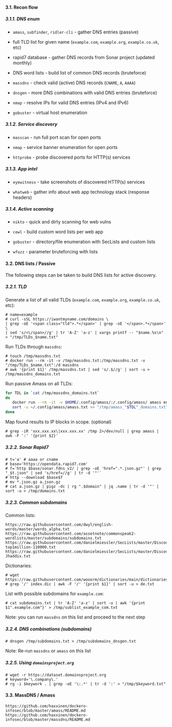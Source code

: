 #### 3.1. Recon flow

##### 3.1.1. DNS enum

- `amass`, `subfinder`, `ridler-cli` - gather DNS entries (passive)

- full TLD list for given name (`example.com`, `example.org`, `example.co.uk`, etc)

- rapid7 database - gather DNS records from Sonar project (updated monthly)

- DNS word lists - build list of common DNS records (bruteforce)

- `massdns` - check valid (active) DNS records (`CNAME`, `A`, `AAAA`)

- `dnsgen` - more DNS combinations with valid DNS entries (bruteforce)

- `nmap` - resolve IPs for valid DNS entries (IPv4 and IPv6)

- `gobuster` - virtual host enumeration

##### 3.1.2. Service discovery

- `masscan` - run full port scan for open ports

- `nmap` - service banner enumeration for open ports

- `httprobe` - probe discovered ports for HTTP(s) services

##### 3.1.3. App intel
	
- `eyewitness` - take screenshots of discovered HTTP(s) services
    
- `whatweb` - gather info about web app technology stack (response headers)

##### 3.1.4. Active scanning

- `nikto` - quick and dirty scanning for web vulns

- `cewl` - build custom word lists per web app

- `gobuster` - directory/file enumeration with SecLists and custom lists

- `wfuzz` - parameter bruteforcing with lists


#### 3.2. DNS lists / Passive

The following steps can be taken to build DNS lists for active discovery.

##### 3.2.1. TLD

Generate a list of all valid TLDs (`example.com`, `example.org`, `example.co.uk`, etc):
```
# name=example
# curl -sSL https://iwantmyname.com/domains \
| grep -oE '<span class="tld">.*</span>' | grep -oE '</span>.*</span>' \
| sed 's/<\/span>//g' | tr 'A-Z' 'a-z' | xargs printf -- "$name.%s\n" > "/tmp/TLDs_$name.txt"
```

Run TLDs through `massdns`:
```
# touch /tmp/massdns.txt
# docker run --rm -it -v /tmp/massdns.txt:/tmp/massdns.txt -v "/tmp/TLDs_$name.txt":/d massdns
# awk '{print $1}' /tmp/massdns.txt | sed 's/.$//g' | sort -u > /tmp/massdns_domains.txt
```

Run passive Amass on all TLDs: 
```bash
for TDL in `cat /tmp/massdns_domains.txt`
do
   docker run --rm -it -v $HOME/.config/amass/:/.config/amass/ amass enum -ip -w /x -d $TDL
   sort -u ~/.config/amass/amass.txt >> "/tmp/amass_"$TDL"_domains.txt"
done
```

Map found results to IP blocks in scope. (optional)
```
# grep -iR 'xxx.xxx.xx\|xxx.xxx.xx' /tmp 2>/dev/null | grep amass | awk -F ':' '{print $2}'
```

##### 3.2.2. Sonar Rapid7
```
# t='a' # aaaa or cname
# base='https://opendata.rapid7.com'
# f=`http $base/sonar.fdns_v2/ | grep -oE 'href=".*.json.gz"' | grep "_$t.json" | sed 's/href=//g' | tr -d '"'`
# http --download $base$f
# mv *.json.gz a.json.gz
# cat a.json.gz | pigz -dc | rg ".$domain" | jq .name | tr -d '"' | sort -u > /tmp/domains.txt
```

##### 3.2.3. Common subdomains

Common lists:
```
https://raw.githubusercontent.com/dwyl/english-words/master/words_alpha.txt
https://raw.githubusercontent.com/assetnote/commonspeak2-wordlists/master/subdomains/subdomains.txt
https://raw.githubusercontent.com/danielmiessler/SecLists/master/Discovery/DNS/subdomains-top1million-110000.txt
https://raw.githubusercontent.com/danielmiessler/SecLists/master/Discovery/DNS/dns-Jhaddix.txt
```

Dictionaries:
```
# wget https://raw.githubusercontent.com/wooorm/dictionaries/main/dictionaries/de/index.dic
# grep '/' index.dic | awk -F '/' '{print $1}' | sort -u > de.txt
```

List with possible subdomains for `example.com`:
```
# cat subdomains.txt | tr 'A-Z' 'a-z' | sort -u | awk '{print $1".example.com"}' > /tmp/sublist_example_com.txt
```
Note: you can run `massdns` on this list and proceed to the next step

##### 3.2.4. DNS combinations (subdomains)

```
# dnsgen /tmp/subdomains.txt > /tmp/subdomains_dnsgen.txt
```
Note: Re-run `massdns` or `amass` on this list

##### 3.2.5. Using `domainsproject.org`

```
# wget -r https://dataset.domainsproject.org
# keyword='\.company\.'
# rg -i $keywork . | grep -oE '\:.*' | tr -d ':' > "/tmp/$keyword.txt"
```


#### 3.3. MassDNS / Amass

```
https://github.com/haxxinen/dockero-infosec/blob/master/amass/README.md
https://github.com/haxxinen/dockero-infosec/blob/master/massdns/README.md
```
